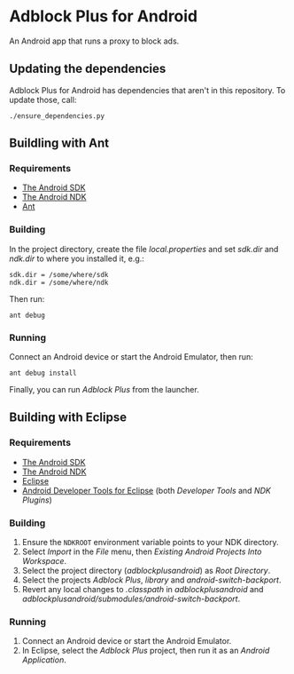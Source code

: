 Adblock Plus for Android
========================

An Android app that runs a proxy to block ads.

Updating the dependencies
-------------------------

Adblock Plus for Android has dependencies that aren't in this repository.
To update those, call:

    ./ensure_dependencies.py

Buildling with Ant
------------------

### Requirements

- [The Android SDK](http://developer.android.com/sdk)
- [The Android NDK](https://developer.android.com/tools/sdk/ndk)
- [Ant](http://ant.apache.org)

### Building

In the project directory, create the file _local.properties_ and set
_sdk.dir_ and _ndk.dir_ to where you installed it, e.g.:

    sdk.dir = /some/where/sdk
    ndk.dir = /some/where/ndk

Then run:

    ant debug

### Running

Connect an Android device or start the Android Emulator, then run:

    ant debug install

Finally, you can run _Adblock Plus_ from the launcher.

Building with Eclipse
---------------------

### Requirements

- [The Android SDK](http://developer.android.com/sdk)
- [The Android NDK](https://developer.android.com/tools/sdk/ndk)
- [Eclipse](https://www.eclipse.org)
- [Android Developer Tools for Eclipse](http://developer.android.com/tools/sdk/eclipse-adt.html)
  (both _Developer Tools_ and _NDK Plugins_)

### Building

1. Ensure the `NDKROOT` environment variable points to your NDK directory.
2. Select _Import_ in the _File_ menu, then _Existing Android Projects Into Workspace_.
3. Select the project directory (_adblockplusandroid_) as _Root Directory_.
4. Select the projects _Adblock Plus_, _library_ and _android-switch-backport_.
5. Revert any local changes to _.classpath_ in _adblockplusandroid_
   and _adblockplusandroid/submodules/android-switch-backport_.

### Running

1. Connect an Android device or start the Android Emulator.
2. In Eclipse, select the _Adblock Plus_ project, then run it as an
   _Android Application_.
